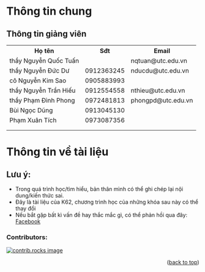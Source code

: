 # Thông tin chung 

## Thông tin giảng viên
<table>
    <tr>
        <th>Họ tên</th>
        <th>Sđt</th>
        <th>Email</th>
    </tr>
    <tr>
        <td>thầy Nguyễn Quốc Tuấn</td>
        <td></td>
        <td>nqtuan@utc.edu.vn</td>
    </tr>
    <tr>
        <td>thầy Nguyễn Đức Dư</td>
        <td>0912363245</td>
        <td>nducdu@utc.edu.vn</td>
    </tr>
    <tr>
        <td>cô Nguyễn Kim Sao</td>
        <td>0905883993</td>
        <td></td>
    </tr>
    <tr>
        <td>thầy Nguyễn Trần Hiếu</td>
        <td>0912554558</td>
        <td>nthieu@utc.edu.vn</td>
    </tr>
    <tr>
        <td>thầy Phạm Đình Phong</td>
        <td>0972481813</td>
        <td>phongpd@utc.edu.vn</td>
    </tr>
    <tr>
        <td>Bùi Ngọc Dũng</td>
        <td>0913045130</td>
        <td></td>
    </tr>
    <tr>
        <td>Phạm Xuân Tích</td>
        <td>0973087356</td>
        <td></td>
    </tr>
    <tr>
        <td></td>
        <td></td>
        <td></td>
    </tr>
    <tr>
        <td></td>
        <td></td>
        <td></td>
    </tr>
</table>

# Thông tin về tài liệu


## Lưu ý:
- Trong quá trình học/tìm hiểu, bản thân mình có thể ghi chép lại nội dung/kiến thức sai.
- Đây là tài liệu của K62, chương trình học của những khóa sau này có thể thay đổi
- Nếu bắt gặp bất kì vấn đề hay thắc mắc gì, có thể phản hồi qua đây: [Facebook](https://www.facebook.com/profile.php?id=61559188863257)


### Contributors:

<a href="https://github.com/NamPhuThuy/GTVT-Tai-Lieu/graphs/contributors">
  <img src="https://contrib.rocks/image?repo=NamPhuThuy/GTVT-Tai-Lieu" alt="contrib.rocks image" />
</a>

<p align="right">(<a href="#readme-top">back to top</a>)</p>